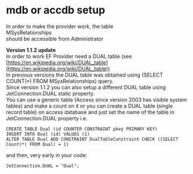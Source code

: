 # mdb or accdb setup  
  
In order to make the provider work, the table  
MSysRelationships  
should be accessible from Administrator  
  
**Version 1.1.2 update**  
In order to work EF Provider need a DUAL table (see [https://en.wikipedia.org/wiki/DUAL_table](https://en.wikipedia.org/wiki/DUAL_table))  
In previous versions the DUAL table was obtained using (SELECT COUNT(*) FROM MSysRelationships) query.  
Since version 1.1.2 you can also setup a different DUAL table using JetConnection.DUAL static property.  
You can use a generic table (Access since version 2003 has visible system tables) and make a count on it or you can create a DUAL table (single record table) on access database and just set the name of the table in JetConnection.DUAL property i.e.  
  
```
CREATE TABLE Dual (id COUNTER CONSTRAINT pkey PRIMARY KEY)
INSERT INTO Dual (id) VALUES (1)
ALTER TABLE Dual ADD CONSTRAINT DualTableConstraint CHECK ((SELECT Count(*) FROM Dual) = 1)
```

and then, very early in your code:

```
JetConnection.DUAL = "Dual";
```
